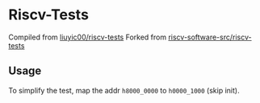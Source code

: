 # Riscv-Tests

Compiled from [liuyic00/riscv-tests](https://github.com/liuyic00/riscv-tests)
Forked from [riscv-software-src/riscv-tests](https://github.com/riscv-software-src/riscv-tests)

## Usage

To simplify the test, map the addr `h8000_0000` to `h0000_1000` (skip init).
